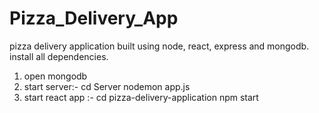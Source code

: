 # Pizza_Delivery_App
pizza delivery application built using node, react, express and mongodb.
install all dependencies.
1) open mongodb
2) start server:-
  cd Server
  nodemon app.js
3) start react app :-
  cd pizza-delivery-application
  npm start
